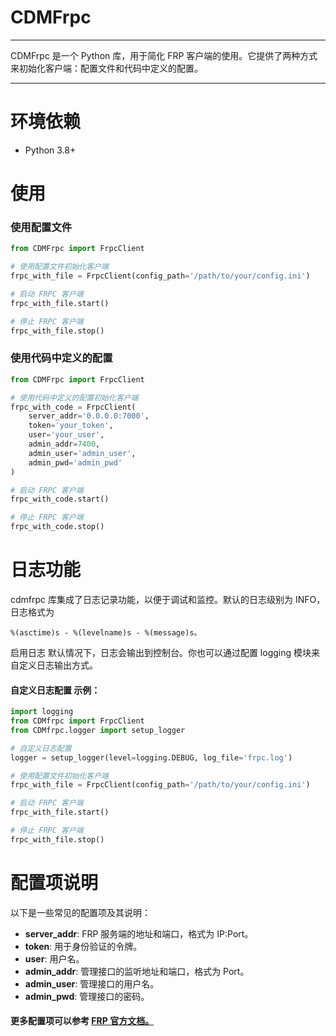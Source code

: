 # CDMFrpc

---

CDMFrpc 是一个 Python 库，用于简化 FRP 客户端的使用。它提供了两种方式来初始化客户端：配置文件和代码中定义的配置。

---
# 环境依赖
- Python 3.8+

# 使用
### 使用配置文件
````python
from CDMFrpc import FrpcClient

# 使用配置文件初始化客户端
frpc_with_file = FrpcClient(config_path='/path/to/your/config.ini')

# 启动 FRPC 客户端
frpc_with_file.start()

# 停止 FRPC 客户端
frpc_with_file.stop()
 ````

### 使用代码中定义的配置
````python
from CDMFrpc import FrpcClient

# 使用代码中定义的配置初始化客户端
frpc_with_code = FrpcClient(
    server_addr='0.0.0.0:7000',
    token='your_token',
    user='your_user',
    admin_addr=7400,
    admin_user='admin_user',
    admin_pwd='admin_pwd'
)

# 启动 FRPC 客户端
frpc_with_code.start()

# 停止 FRPC 客户端
frpc_with_code.stop()
````
# 日志功能
cdmfrpc 库集成了日志记录功能，以便于调试和监控。默认的日志级别为 INFO，日志格式为 
````
%(asctime)s - %(levelname)s - %(message)s。
````

启用日志
默认情况下，日志会输出到控制台。你也可以通过配置 logging 模块来自定义日志输出方式。

#### 自定义日志配置 示例：
```` python
import logging
from CDMfrpc import FrpcClient
from CDMfrpc.logger import setup_logger

# 自定义日志配置
logger = setup_logger(level=logging.DEBUG, log_file='frpc.log')

# 使用配置文件初始化客户端
frpc_with_file = FrpcClient(config_path='/path/to/your/config.ini')

# 启动 FRPC 客户端
frpc_with_file.start()

# 停止 FRPC 客户端
frpc_with_file.stop()
````
# 配置项说明
以下是一些常见的配置项及其说明：

- **server_addr**: FRP 服务端的地址和端口，格式为 IP:Port。
- **token**: 用于身份验证的令牌。
- **user**: 用户名。
- **admin_addr**: 管理接口的监听地址和端口，格式为 Port。
- **admin_user**: 管理接口的用户名。
- **admin_pwd**: 管理接口的密码。

#### 更多配置项可以参考 [FRP 官方文档。](https://github.com/fatedier/frp/blob/master/README_zh.md)